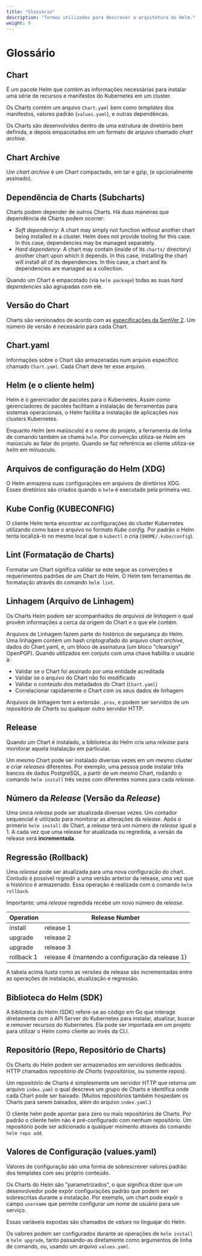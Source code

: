 ```yaml
---
title: "Glossário" 
description: "Termos utilizados para descrever a arquitetura do Helm."
weight: 9
---
```


# Glossário

## Chart

É um pacote Helm que contém as informações necessárias para instalar
uma série de recursos e manifestos do Kubernetes em um cluster.

Os Charts contém um arquivo `Chart.yaml` bem como _templates_ dos manifestos,
valores padrão (`values.yaml`), e outras dependêncas.

Os Charts são desenvolvidos dentro de uma estrutura de diretório bem definida,
e depois empacotados em um formato de arquivo chamado _chart archive_.

## Chart Archive

Um _chart archive_ é um Chart compactado, em tar e gzip, (e opcionalmente
assinado).

## Dependência de Charts (Subcharts)

Charts podem depender de outros Charts. Há duas maneiras que dependência de Charts
podem ocorrer:

- _Soft dependency_: A chart may simply not function without another chart being
  installed in a cluster. Helm does not provide tooling for this case. In this
  case, dependencies may be managed separately.
- _Hard dependency_: A chart may contain (inside of its `charts/` directory)
  another chart upon which it depends. In this case, installing the chart will
  install all of its dependencies. In this case, a chart and its dependencies
  are managed as a collection.

Quando um Chart é empacotado (via `helm package`) todas as suas
_hard dependencies_ são agrupadas com ele.

## Versão do Chart

Charts são versionados de acordo com as [especificações da SemVer 2](https://semver.org).
Um número de versão é necessário para cada Chart.

## Chart.yaml

Informações sobre o Chart são armazenadas num arquivo específico chamado `Chart.yaml`.
Cada Chart deve ter esse arquivo.

## Helm (e o cliente helm)

Helm é o gerenciador de pacotes para o Kubernetes. Assim como gerenciadores de
pacotes facilitam a instalação de ferramentas para sistemas operacionais, o Helm
facilita a instalação de aplicações nos clusters Kubernetes.

Enquanto _Helm_ (em maiúsculo) é o nome do projeto, a ferramenta de linha de comando
também se chama `helm`. Por convenção utiliza-se _Helm_ em maiúsculo ao falar do
projeto. Quando se faz referência ao cliente utiliza-se _helm_ em mínusculo.

## Arquivos de configuração do Helm (XDG)

O Helm armazena suas configurações em arquivos de diretórios XDG. Esses diretórios
são criados quando o `helm` é executado pela primeira vez.

## Kube Config (KUBECONFIG)

O cliente Helm tenta encontrar as configurações do cluster Kubernetes utilizando
como base o arquivo no formato _Kube config_. Por padrão o Helm tenta localizá-lo
no mesmo local que o `kubectl` o cria (`$HOME/.kube/config`).

## Lint (Formatação de Charts)

Formatar um Chart significa validar se este segue as converções e requerimentos
padrões de um Chart do Helm. O Helm tem ferramentas de formatação através do comando
`helm lint`.

## Linhagem (Arquivo de Linhagem)

Os Charts Helm podem ser acompanhados de _arquivos de linhagem_ o qual provêm informações
a cerca da origem do Chart e o que ele contém.

Arquivos de Linhagem fazem parte do histórico de segurança do Helm. Uma linhagem
contém um hash criptografado do arquivo _chart archive_, dados do Chart.yaml, e,
um bloco de assinatura (um bloco "clearsign" OpenPGP). Quando utilizados em conjuto
com uma chave habilita o usuário a:

- Validar se o Chart foi assinado por uma entidade acreditada
- Validar se o arquivo do Chart não foi modificado
- Validar o conteúdo dos metadados do Chart (`Chart.yaml`)
- Correlacionar rapidamente o Chart com os seus dados de linhagem

Arquivos de linhagem tem a extensão `.prov`, e podem ser servidos de um
_repositório de Charts_ ou qualquer outro servidor HTTP.

## Release

Quando um Chart é instalado, a biblioteca do Helm cria uma _release_  para monitorar
aquela instalação em particular.

Um mesmo Chart pode ser instalado diversas vezes em um mesmo cluster e criar _releases_
diferentes. Por exemplo, uma pessoa pode instalar três bancos de dados PostgreSQL,
a partir de um mesmo Chart, rodando o comando `helm install` três vezes com diferentes
nomes para cada _release_.

## Número da _Release_ (Versão da _Release_)

Uma única _release_  pode ser atualizada diversas vezes. Um contador sequencial
é utilizado para monitorar as alterações da _release_. Após o primerio `helm install`
do Chart, a _release_ terá um número de _release_ igual a 1. A cada vez que uma release
for atualizada ou regredida, a versão da release será **incrementada**.

## Regressão (Rollback)

Uma _release_ pode ser atualizada para uma nova configuração do chart. Contudo é
possível regredir a uma versão anterior da release, uma vez que o histórico é armazenado.
Essa operação é realizada com o comando `helm rollback`.

Importante: uma _release_ regredida recebe um novo número de _release_.

| Operation  | Release Number                                       |
|------------|------------------------------------------------------|
| install    | release 1                                            |
| upgrade    | release 2                                            |
| upgrade    | release 3                                            |
| rollback 1 | release 4 (mantendo a configuração da release 1)     |

A tabela acima ilusta como as versões de release são incrementadas entre as
operações de instalação, atualização e regressão.

## Biblioteca do Helm (SDK)

A biblioteca do Helm (SDK) refere-se ao código em Go que interage diretamente com
o API Server do Kubernetes para instalar, atualizar, buscar e remover recursos
do Kubernetes. Ela pode ser importada em um projeto para utilizar o Helm como cliente
ao invés da CLI.

## Repositório (Repo, Repositório de Charts)

Os Charts do Helm podem ser armazenados em servidores dedicados HTTP chamados
_repositório de Charts_ (_repositórios_, ou somente _repos_).

Um repositório de Charts é simplesmente um servidor HTTP que retorna um arquivo `index.yaml`
o qual descreve um grupo de Charts e identifica onde cada Chart pode ser baixado.
(Muitos repositórios também hospedam os Charts para serem baixados, além do arquivo
`index.yaml`.)

O cliente helm pode apontar para zero ou mais repositórios de Charts. Por padrão
o cliente helm não é pré-configurado com nenhum repositório. Um repositório pode
ser adicionado a qualquer momento através do comando `helm repo add`.

## Valores de Configuração (values.yaml)

Valores de configuração são uma forma de sobrescrever valores padrão dos templates
com seu próprio conteúdo.

Os Charts do Helm são "parametrizados", o que significa dizer que um desenvolvedor
pode expôr configurações padrão que podem ser sobrescritas durante a instalação.
Por exemplo, um chart pode expôr o campo `username` que permite configurar um nome
de usuário para um serviço.

Essas variáveis expostas são chamados de _values_ no linguajar do Helm.

Os valores podem ser configurados durante as operações de `helm install` e
`helm upgrade`, tanto passando-as diretamente como argumentos de linha de comando,
ou, usando um arquivo `values.yaml`.
